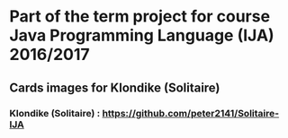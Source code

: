 # Part of the term project for course Java Programming Language (IJA) 2016/2017
## Cards images for Klondike (Solitaire)
### Klondike (Solitaire) : https://github.com/peter2141/Solitaire-IJA
